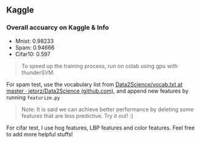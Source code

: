 ## Kaggle

### Overall accuarcy on Kaggle & Info

- Mnist: 0.98233
- Spam: 0.94666
- Cifar10: 0.597

> To speed up the training process, run on colab using gpu with thunderSVM. 

For spam test, use the vocabulary list from [Data2Science/vocab.txt at master · jetorz/Data2Science (github.com)](https://github.com/jetorz/Data2Science/blob/master/2020-04-26-ML-SVM/vocab.txt), and append new features by running `featurize.py`

> Note: It is said we can achieve better performance by deleting some features that are less predictive. Try it out! :)

For cifar test,  I use hog features, LBP features and color features. Feel free to add more helpful stuffs!


